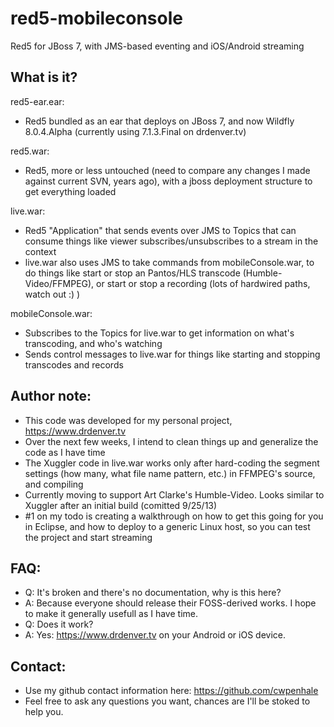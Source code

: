 red5-mobileconsole
==================

Red5 for JBoss 7, with JMS-based eventing and iOS/Android streaming

What is it?
---------------------

red5-ear.ear:
- Red5 bundled as an ear that deploys on JBoss 7, and now Wildfly 8.0.4.Alpha (currently using 7.1.3.Final on drdenver.tv)

red5.war:
 - Red5, more or less untouched (need to compare any changes I made against current SVN, years ago), with a jboss deployment structure to get everything loaded

live.war:
 - Red5 "Application" that sends events over JMS to Topics that can consume things like viewer subscribes/unsubscribes to a stream in the context
 - live.war also uses JMS to take commands from mobileConsole.war, to do things like start or stop an Pantos/HLS transcode (Humble-Video/FFMPEG), or start or stop a recording (lots of hardwired paths, watch out :) )

mobileConsole.war:
 - Subscribes to the Topics for live.war to get information on what's transcoding, and who's watching
 - Sends control messages to live.war for things like starting and stopping transcodes and records

Author note:
---------------------
* This code was developed for my personal project, https://www.drdenver.tv
* Over the next few weeks, I intend to clean things up and generalize the code as I have time
* The Xuggler code in live.war works only after hard-coding the segment settings (how many, what file name pattern, etc.) in FFMPEG's source, and compiling
* Currently moving to support Art Clarke's Humble-Video. Looks similar to Xuggler after an initial build (comitted 9/25/13)
* #1 on my todo is creating a walkthrough on how to get this going for you in Eclipse, and how to deploy to a generic Linux host, so you can test the project and start streaming

FAQ:
---------------------
* Q: It's broken and there's no documentation, why is this here?
* A: Because everyone should release their FOSS-derived works. I hope to make it generally usefull as I have time.
* Q: Does it work?
* A: Yes: https://www.drdenver.tv on your Android or iOS device.

Contact:
---------------------
* Use my github contact information here: https://github.com/cwpenhale
* Feel free to ask any questions you want, chances are I'll be stoked to help you.
